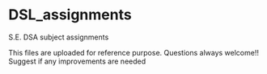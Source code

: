 # DSL_assignments
S.E. DSA subject assignments


This files are uploaded for reference purpose. 
Questions always welcome!!
Suggest if any improvements are needed
